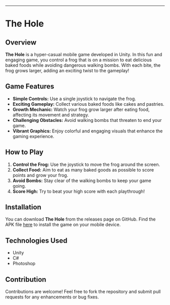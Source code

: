 ---

# The Hole

## Overview
**The Hole** is a hyper-casual mobile game developed in Unity. In this fun and engaging game, you control a frog that is on a mission to eat delicious baked foods while avoiding dangerous walking bombs. With each bite, the frog grows larger, adding an exciting twist to the gameplay!

## Game Features
- **Simple Controls:** Use a single joystick to navigate the frog.
- **Exciting Gameplay:** Collect various baked foods like cakes and pastries.
- **Growth Mechanic:** Watch your frog grow larger after eating food, affecting its movement and strategy.
- **Challenging Obstacles:** Avoid walking bombs that threaten to end your game.
- **Vibrant Graphics:** Enjoy colorful and engaging visuals that enhance the gaming experience.

## How to Play
1. **Control the Frog:** Use the joystick to move the frog around the screen.
2. **Collect Food:** Aim to eat as many baked goods as possible to score points and grow your frog.
3. **Avoid Bombs:** Stay clear of the walking bombs to keep your game going.
4. **Score High:** Try to beat your high score with each playthrough!

## Installation
You can download **The Hole** from the releases page on GitHub. Find the APK file [here](https://github.com/genesis-sanjeevan/The-Hole/releases) to install the game on your mobile device.

## Technologies Used
- Unity
- C#
- Photoshop

## Contribution
Contributions are welcome! Feel free to fork the repository and submit pull requests for any enhancements or bug fixes.

